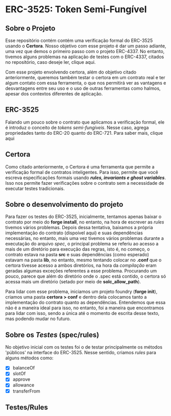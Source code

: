 # ERC-3525: Token Semi-Fungível

## Sobre o Projeto
Esse repositório contém contém uma verificação formal do ERC-3525 usando o **Certora**. Nosso objetivo com esse projeto é dar um passo adiante, uma vez que demos o primeiro passo com o projeto ERC-4337. No entanto, tivemos alguns problemas na aplicação de testes com o ERC-4337, citados no repositório, caso deseje ler, clique aqui. 

Com esse projeto envolvendo certora, além do objetivo citado anteriormente, queremos também testar o certora em um contrato real e ter algum contato com essa ferramenta, o que nos permitirá ver as vantagens e desvantagens entre seu uso e o uso de outras ferramentas como halmos, apesar dos contextos diferentes de aplicação. 

## ERC-3525
Falando um pouco sobre o contrato que aplicamos a verificação formal, ele é introduz o conceito de *tokens semi-fungíveis*. Nesse caso, agrega propriedades tanto do ERC-20 quanto do ERC-721. Para saber mais, clique aqui 

## Certora
Como citado anteriormente, o Certora é uma ferramenta que permite a verificação formal de contratos inteligentes. Para isso, permite que você escreva especificações formais usando ***rules, invariants e ghost variables***. Isso nos permite fazer verificações sobre o contrato sem a necessidade de executar testes tradicionais. 

## Sobre o desenvolvimento do projeto
Para fazer os testes do ERC-3525, inicialmente, tentamos apenas baixar o contrato por meio do **forge install**, no entanto, na hora de escrever as _rules_ tivemos vários problemas. Depois dessa tentativa, baixamos a própria implementação do contrato (dispoível aqui) e suas dependências necessárias, no entanto, mais uma vez tivemos vários problemas durante a executação do arquivo _spec_, o principal problema se referiu ao acesso a mais de um diretório para execução das regras, isto é, no começo, o contrato estava na pasta **src** e suas dependências (como esperado) estavam na pasta **lib**, no entanto, mesmo tentando colocar no **.conf** que o certora tivesse acesso a ambos diretórios, na hora da _compilação_ eram geradas algumas exceções referentes a esse problema. Procurando um pouco, parece que além do diretório onde o .spec está contido, o certora só acessa mais um diretório (setado por meio de **solc_allow_path**). 

Para lidar com esse problema, iniciamos um projeto foundry (**forge init**), criamos uma pasta **certora > conf** e dentro dela colocamos tanto a implementação do contrato quanto as dependências. Entendemos que essa não é a maneira ideal para isso, no entanto, foi a maneira que encontramos para lidar com isso, sendo a única até o momento de escrita desse texto, mas podendo mudar no futuro. 

## Sobre os _Testes_ (spec/rules)
No objetivo inicial com os testes foi o de testar principalmente os métodos 'públicos' na interface do ERC-3525. Nesse sentido, criamos _rules_ para alguns métodos como: 

- [x] balanceOf
- [x] slotOf
- [x] approve
- [x] allowance
- [x] transferFrom

## Testes/Rules
